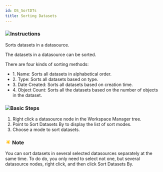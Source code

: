 ```yaml
---
id: DS_SortDTs
title: Sorting Datasets
---  
```

### ![](../../img/read.gif)Instructions

Sorts datasets in a datasource.

The datasets in a datasource can be sorted.

There are four kinds of sorting methods:

  * 1\. Name: Sorts all datasets in alphabetical order.
  * 2\. Type: Sorts all datasets based on type.
  * 3\. Date Created: Sorts all datasets based on creation time.
  * 4\. Object Count: Sorts all the datasets based on the number of objects in the dataset. 

### ![](../../img/read.gif)Basic Steps

  1. Right click a datasource node in the Workspace Manager tree.
  2. Point to Sort Datasets By to display the list of sort modes.
  3. Choose a mode to sort datasets.

### ![](../img/note.png)Note

You can sort datasets in several selected datasources separately at the same
time. To do do, you only need to select not one, but several datasource nodes,
right click, and then click Sort Datasets By.


